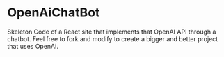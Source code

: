 # OpenAiChatBot
Skeleton Code of a React site that implements that OpenAI API through a chatbot. Feel free to fork and modify to create a bigger and better project that uses OpenAi.
